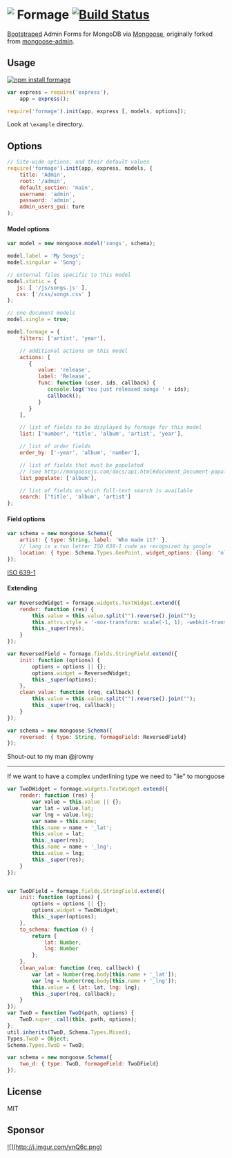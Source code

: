<img src="http://i.imgur.com/9vVHCPY.png" align="top" />  Formage [![Build Status](https://travis-ci.org/Empeeric/formage.png?branch=master)](https://travis-ci.org/Empeeric/formage)
=============

[Bootstraped](http://twitter.github.com/bootstrap/) Admin Forms for MongoDB via [Mongoose](http://mongoosejs.com/),
originally forked from [mongoose-admin](https://github.com/marccampbell/mongoose-admin).

Usage
-----
[![npm install formage](https://nodei.co/npm/formage.png?downloads=true)](https://nodei.co/npm/formage/)
<!-- [![NPM](https://nodei.co/npm-dl/formage.png)](https://nodei.co/npm/formage/) -->
```js
var express = require('express'),
    app = express();

require('formage').init(app, express [, models, options]);
```

Look at `\example` directory.

Options
-------
```js
// Site-wide options, and their default values
require('formage').init(app, express, models, {
    title: 'Admin',
    root: '/admin',
    default_section: 'main',
    username: 'admin',
    password: 'admin',
    admin_users_gui: ture
);
```

#### Model options
```js
var model = new mongoose.model('songs', schema);

model.label = 'My Songs';
model.singular = 'Song';

// external files specific to this model
model.static = {
   js: [ '/js/songs.js' ],
   css: ['/css/songs.css' ]
};

// one-document models
model.single = true;

model.formage = {
    filters: ['artist', 'year'],

    // additional actions on this model
    actions: [
       {
          value: 'release',
          label: 'Release',
          func: function (user, ids, callback) {
             console.log('You just released songs ' + ids);
             callback();
          }
       }
    ],

    // list of fields to be displayed by formage for this model
    list: ['number', 'title', 'album', 'artist', 'year'],

    // list of order fields
    order_by: ['-year', 'album', 'number'],

    // list of fields that must be populated
    // (see http://mongoosejs.com/docs/api.html#document_Document-populate)
    list_populate: ['album'],

    // list of fields on which full-text search is available
    search: ['title', 'album', 'artist']
};
```

#### Field options
```js
var schema = new mongoose.Schema({
    artist: { type: String, label: 'Who made it?' },
    // lang is a two letter ISO 639-1 code as recognized by google
    location: { type: Schema.Types.GeoPoint, widget_options: {lang: 'nl'}}
});
```
[ISO 639-1](http://en.wikipedia.org/wiki/List_of_ISO_639-1_codes)

#### Extending
``` js
var ReversedWidget = formage.widgets.TextWidget.extend({
    render: function (res) {
        this.value = this.value.split("").reverse().join("");
        this.attrs.style = '-moz-transform: scale(-1, 1); -webkit-transform: scale(-1, 1); transform: scale(-1, 1);';
        this._super(res);
    }
});

var ReversedField = formage.fields.StringField.extend({
    init: function (options) {
        options = options || {};
        options.widget = ReversedWidget;
        this._super(options);
    },
    clean_value: function (req, callback) {
        this.value = this.value.split("").reverse().join("");
        this._super(req, callback);
    }
});

var schema = new mongoose.Schema({
    reversed: { type: String, formageField: ReversedField}
});
```
Shout-out to my man @jrowny

---

If we want to have a complex underlining type we need to "lie" to mongoose

```js
var TwoDWidget = formage.widgets.TextWidget.extend({
    render: function (res) {
        var value = this.value || {};
        var lat = value.lat;
        var lng = value.lng;
        var name = this.name;
        this.name = name + '_lat';
        this.value = lat;
        this._super(res);
        this.name = name + '_lng';
        this.value = lng;
        this._super(res);
    }
});


var TwoDField = formage.fields.StringField.extend({
    init: function (options) {
        options = options || {};
        options.widget = TwoDWidget;
        this._super(options);
    },
    to_schema: function () {
        return {
            lat: Number,
            lng: Number
        };
    },
    clean_value: function (req, callback) {
        var lat = Number(req.body[this.name + '_lat']);
        var lng = Number(req.body[this.name + '_lng']);
        this.value = { lat: lat, lng: lng};
        this._super(req, callback);
    }
});
var TwoD = function TwoD(path, options) {
    TwoD.super_.call(this, path, options);
};
util.inherits(TwoD, Schema.Types.Mixed);
Types.TwoD = Object;
Schema.Types.TwoD = TwoD;

var schema = new mongoose.Schema({
    two_d: { type: TwoD, formageField: TwoDField}
});
```

License
-------
MIT

Sponsor
--------
<a id="stormlogo" href="http://www.jetbrains.com/webstorm/" alt="Smart IDE for web development with HTML Editor, CSS &amp; JavaScript support" title="Smart IDE for web development with HTML Editor, CSS &amp; JavaScript support">
  ![](http://i.imgur.com/ynQ6c.png)
</a>
